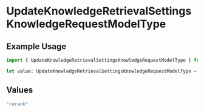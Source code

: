 # UpdateKnowledgeRetrievalSettingsKnowledgeRequestModelType

## Example Usage

```typescript
import { UpdateKnowledgeRetrievalSettingsKnowledgeRequestModelType } from "@orq-ai/node/models/operations";

let value: UpdateKnowledgeRetrievalSettingsKnowledgeRequestModelType = "rerank";
```

## Values

```typescript
"rerank"
```
